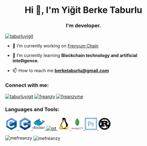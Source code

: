<h1 align="center">Hi 👋, I'm Yiğit Berke Taburlu</h1>
<h3 align="center">I'm developer.</h3>

<p align="left"> <a href="https://twitter.com/taburluyigit" target="blank"><img src="https://img.shields.io/twitter/follow/taburluyigit?logo=twitter&style=for-the-badge" alt="taburluyigit" /></a> </p>

- 🔭 I’m currently working on [Frenyum Chain](https://github.com/mefreanzy/Frenyum-SRC)

- 🌱 I’m currently learning **Blockchain technology and artificial intelligence.**

- 📫 How to reach me **berketaburlu@gmail.com**

<h3 align="left">Connect with me:</h3>
<p align="left">
<a href="https://twitter.com/taburluyigit" target="blank"><img align="center" src="https://raw.githubusercontent.com/rahuldkjain/github-profile-readme-generator/master/src/images/icons/Social/twitter.svg" alt="taburluyigit" height="30" width="40" /></a>
<a href="https://linkedin.com/in/freanzy" target="blank"><img align="center" src="https://raw.githubusercontent.com/rahuldkjain/github-profile-readme-generator/master/src/images/icons/Social/linked-in-alt.svg" alt="freanzy" height="30" width="40" /></a>
<a href="https://instagram.com/freanzyme" target="blank"><img align="center" src="https://raw.githubusercontent.com/rahuldkjain/github-profile-readme-generator/master/src/images/icons/Social/instagram.svg" alt="freanzyme" height="30" width="40" /></a>
</p>

<h3 align="left">Languages and Tools:</h3>
<p align="left"> <a href="https://www.cprogramming.com/" target="_blank" rel="noreferrer"> <img src="https://raw.githubusercontent.com/devicons/devicon/master/icons/c/c-original.svg" alt="c" width="40" height="40"/> </a> <a href="https://www.w3schools.com/cpp/" target="_blank" rel="noreferrer"> <img src="https://raw.githubusercontent.com/devicons/devicon/master/icons/cplusplus/cplusplus-original.svg" alt="cplusplus" width="40" height="40"/> </a> <a href="https://www.docker.com/" target="_blank" rel="noreferrer"> <img src="https://raw.githubusercontent.com/devicons/devicon/master/icons/docker/docker-original-wordmark.svg" alt="docker" width="40" height="40"/> </a> <a href="https://git-scm.com/" target="_blank" rel="noreferrer"> <img src="https://www.vectorlogo.zone/logos/git-scm/git-scm-icon.svg" alt="git" width="40" height="40"/> </a> <a href="https://www.linux.org/" target="_blank" rel="noreferrer"> <img src="https://raw.githubusercontent.com/devicons/devicon/master/icons/linux/linux-original.svg" alt="linux" width="40" height="40"/> </a> <a href="https://www.mongodb.com/" target="_blank" rel="noreferrer"> <img src="https://raw.githubusercontent.com/devicons/devicon/master/icons/mongodb/mongodb-original-wordmark.svg" alt="mongodb" width="40" height="40"/> </a> <a href="https://www.photoshop.com/en" target="_blank" rel="noreferrer"> <img src="https://raw.githubusercontent.com/devicons/devicon/master/icons/photoshop/photoshop-line.svg" alt="photoshop" width="40" height="40"/> </a> <a href="https://www.rust-lang.org" target="_blank" rel="noreferrer"> <img src="https://raw.githubusercontent.com/devicons/devicon/master/icons/rust/rust-plain.svg" alt="rust" width="40" height="40"/> </a> </p>

<p><img align="left" src="https://github-readme-stats.vercel.app/api/top-langs?username=mefreanzy&show_icons=true&locale=en&layout=compact" alt="mefreanzy" /></p>

<p>&nbsp;<img align="center" src="https://github-readme-stats.vercel.app/api?username=mefreanzy&show_icons=true&locale=en" alt="mefreanzy" /></p>
